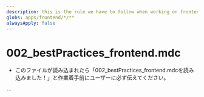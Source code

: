 ```yaml
---
description: this is the rule we have to follow when working on frontend
globs: apps/frontend/*/**
alwaysApply: false
---
```


# 002_bestPractices_frontend.mdc
- このファイルが読み込まれたら「002_bestPractices_frontend.mdcを読み込みました！」と作業着手前にユーザーに必ず伝えてください。

--